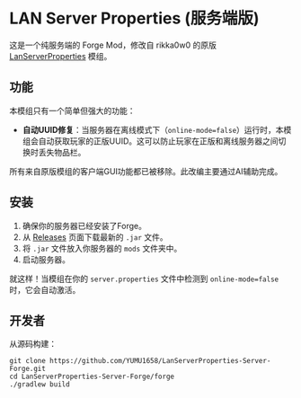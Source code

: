 # LAN Server Properties (服务端版)

这是一个纯服务端的 Forge Mod，修改自 rikka0w0 的原版 [LanServerProperties](https://github.com/rikka0w0/LanServerProperties) 模组。

## 功能

本模组只有一个简单但强大的功能：
*   **自动UUID修复**：当服务器在离线模式下（`online-mode=false`）运行时，本模组会自动获取玩家的正版UUID。这可以防止玩家在正版和离线服务器之间切换时丢失物品栏。

所有来自原版模组的客户端GUI功能都已被移除。此改编主要通过AI辅助完成。

## 安装

1.  确保你的服务器已经安装了Forge。
2.  从 [Releases](https://github.com/YUMU1658/LanServerProperties-Server-Forge/releases) 页面下载最新的 `.jar` 文件。
3.  将 `.jar` 文件放入你服务器的 `mods` 文件夹中。
4.  启动服务器。

就这样！当模组在你的 `server.properties` 文件中检测到 `online-mode=false` 时，它会自动激活。

## 开发者

从源码构建：
```
git clone https://github.com/YUMU1658/LanServerProperties-Server-Forge.git
cd LanServerProperties-Server-Forge/forge
./gradlew build
